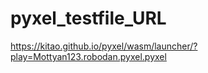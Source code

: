 # pyxel_testfile_URL

https://kitao.github.io/pyxel/wasm/launcher/?play=Mottyan123.robodan.pyxel.pyxel
